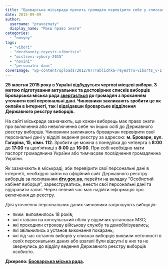 ```yaml
---
title: "Броварська міськрада просить громадян перевірити себе у списках виборців"
date: 2015-09-09
author: 
  username: "pravoznaty"
  display_name: "Маєш право знати"
categories: 
  - "novyny"
tags: 
  - "vibori"
  - "derzhavniy-reyestr-vibortsiv"
  - "mistsevi-vybory-2015"
  - "novini"
  - "personalni-dani"
coverImage: "wp-content/uploads/2012/07/Tablichka-reyestru-viborts_v-1.jpg"
---
```


**25 жовтня 2015 року в Україні відбудуться чергові місцеві вибори. З метою підготування актуальних та достовірних списків виборців Броварська міська рада [звертається](http://docs.brovary.org/p27256/09.09.2015) до громадян з проханням уточнити свої персональні дані. Чиновники закликають зробити це як онлайн в інтернеті, так і відвідавши броварське відділення Державного реєстру виборців.**

На сайті міськради зазначають, що кожен виборець має право знати про включення або невключення себе чи інших осіб до Державного реєстру виборців. Чиновники закликають броварчан перевірити свої персональні дані у відділі ведення реєстру за адресою: **м. Бровари, вул. Гагаріна, 15, кімн. 112**. Зробити це можна з понеділка до четверга з **8:00** до **17:00** та щоп'ятниці з **8:00** до **16:00**. При собі необхідно мати паспорт громадянина України або тимчасове посвідчення громадянина України.

Як зазначають в міськраді, аби перевірити свої персональні дані в інтернеті, необхідно зайти на офіційний сайт Державного реєстру виборців за посиланням [**drv.gov.ua**](https://www.drv.gov.ua/portal/!cm_core.cm_index), перейти на вкладку “Особистий кабінет виборця”, зареєструватись, внести свої персональні дані та відправити запит. Через певний час має надійти інформація про включення до реєстру.

Для уточнення персональних даних чиновники запрошують виборців:

- яким  виповнилось 18 років;
- які ставали на консульський облік у відомчих установах МЗС;
- які проходили строкову військову службу та демобілізувались;
- які звільнились з установ виконання покарань;
- які під час останніх виборів у списках виборців виявили неточності в своїх персональних даних або взагалі були відсутні в них та не звернулись до відділу ведення Державного реєстру виборців особисто.

**Джерело: [Броварська міська рада](http://docs.brovary.org/p27256/09.09.2015).**
